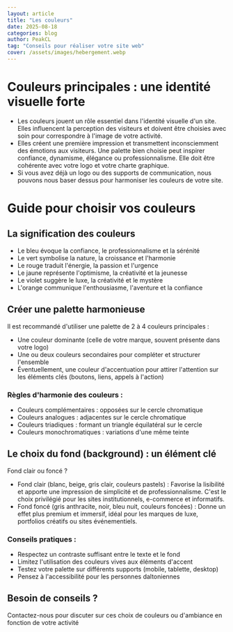 ```yaml
---
layout: article
title: "Les couleurs"
date: 2025-08-18
categories: blog
author: PeakCL
tag: "Conseils pour réaliser votre site web"
cover: /assets/images/hebergement.webp
---
```


# Couleurs principales : une identité visuelle forte

- Les couleurs jouent un rôle essentiel dans l'identité visuelle d'un site. Elles influencent la perception des visiteurs et doivent être choisies avec soin pour correspondre à l'image de votre activité.
- Elles créent une première impression et transmettent inconsciemment des émotions aux visiteurs. Une palette bien choisie peut inspirer confiance, dynamisme, élégance ou professionnalisme. Elle doit être cohérente avec votre logo et votre charte graphique.
- Si vous avez déjà un logo ou des supports de communication, nous pouvons nous baser dessus pour harmoniser les couleurs de votre site.

# Guide pour choisir vos couleurs

## La signification des couleurs
- Le bleu évoque la confiance, le professionnalisme et la sérénité
- Le vert symbolise la nature, la croissance et l'harmonie
- Le rouge traduit l'énergie, la passion et l'urgence
- Le jaune représente l'optimisme, la créativité et la jeunesse
- Le violet suggère le luxe, la créativité et le mystère
- L'orange communique l'enthousiasme, l'aventure et la confiance

## Créer une palette harmonieuse
Il est recommandé d'utiliser une palette de 2 à 4 couleurs principales :
- Une couleur dominante (celle de votre marque, souvent présente dans votre logo)
- Une ou deux couleurs secondaires pour compléter et structurer l'ensemble
- Éventuellement, une couleur d'accentuation pour attirer l'attention sur les éléments clés (boutons, liens, appels à l'action)

### Règles d'harmonie des couleurs :
- Couleurs complémentaires : opposées sur le cercle chromatique
- Couleurs analogues : adjacentes sur le cercle chromatique
- Couleurs triadiques : formant un triangle équilatéral sur le cercle
- Couleurs monochromatiques : variations d'une même teinte

## Le choix du fond (background) : un élément clé

Fond clair ou foncé ?
- Fond clair (blanc, beige, gris clair, couleurs pastels) : Favorise la lisibilité et apporte une impression de simplicité et de professionnalisme. C'est le choix privilégié pour les sites institutionnels, e-commerce et informatifs.
- Fond foncé (gris anthracite, noir, bleu nuit, couleurs foncées) : Donne un effet plus premium et immersif, idéal pour les marques de luxe, portfolios créatifs ou sites événementiels.

### Conseils pratiques :
- Respectez un contraste suffisant entre le texte et le fond
- Limitez l'utilisation des couleurs vives aux éléments d'accent
- Testez votre palette sur différents supports (mobile, tablette, desktop)
- Pensez à l'accessibilité pour les personnes daltoniennes

## Besoin de conseils ?

Contactez-nous pour discuter sur ces choix de couleurs ou d'ambiance en fonction de votre activité

